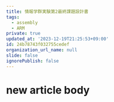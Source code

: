 ```yaml
---
title: 情報学群実験第2最終課題設計書
tags:
  - assembly
  - ARM
private: true
updated_at: '2023-12-19T21:25:53+09:00'
id: 24b78743f032755cedef
organization_url_name: null
slide: false
ignorePublish: false
---
```

# new article body
